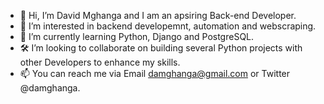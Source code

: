 - 👋 Hi, I’m David Mghanga and I am an apsiring Back-end Developer.
- 👀 I’m interested in backend developemnt, automation and webscraping.
- 🌱 I’m currently learning Python, Django and PostgreSQL.
- 🛠️ I’m looking to collaborate on building several Python projects with other Developers to enhance my skills.
- 📫 You can reach me via Email damghanga@gmail.com or Twitter @damghanga.

<!---
davidmghanga/davidmghanga is a ✨ special ✨ repository because its `README.md` (this file) appears on your GitHub profile.
You can click the Preview link to take a look at your changes.
--->
